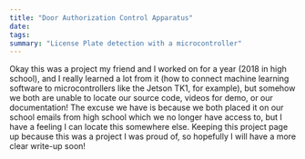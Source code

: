 ```yaml
---
title: "Door Authorization Control Apparatus"
date: 
tags: 
summary: "License Plate detection with a microcontroller"
---
```


Okay this was a project my friend and I worked on for a year (2018 in high school), and I really learned a lot from it (how to connect machine learning software to microcontrollers like the Jetson TK1, for example), but somehow we both are unable to locate our source code, videos for demo, or our documentation! The excuse we have is because we both placed it on our school emails from high school which we no longer have access to, but I have a feeling I can locate this somewhere else. Keeping this project page up because this was a project I was proud of, so hopefully I will have a more clear write-up soon!